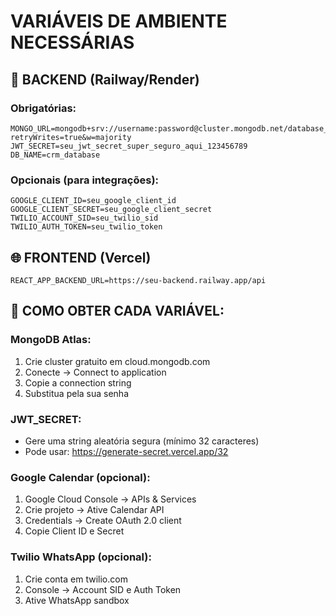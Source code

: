 # VARIÁVEIS DE AMBIENTE NECESSÁRIAS

## 🔧 BACKEND (Railway/Render)

### Obrigatórias:
```env
MONGO_URL=mongodb+srv://username:password@cluster.mongodb.net/database_name?retryWrites=true&w=majority
JWT_SECRET=seu_jwt_secret_super_seguro_aqui_123456789
DB_NAME=crm_database
```

### Opcionais (para integrações):
```env
GOOGLE_CLIENT_ID=seu_google_client_id
GOOGLE_CLIENT_SECRET=seu_google_client_secret
TWILIO_ACCOUNT_SID=seu_twilio_sid
TWILIO_AUTH_TOKEN=seu_twilio_token
```

## 🌐 FRONTEND (Vercel)

```env
REACT_APP_BACKEND_URL=https://seu-backend.railway.app/api
```

## 📝 COMO OBTER CADA VARIÁVEL:

### MongoDB Atlas:
1. Crie cluster gratuito em cloud.mongodb.com
2. Conecte → Connect to application
3. Copie a connection string
4. Substitua <password> pela sua senha

### JWT_SECRET:
- Gere uma string aleatória segura (mínimo 32 caracteres)
- Pode usar: https://generate-secret.vercel.app/32

### Google Calendar (opcional):
1. Google Cloud Console → APIs & Services
2. Crie projeto → Ative Calendar API
3. Credentials → Create OAuth 2.0 client
4. Copie Client ID e Secret

### Twilio WhatsApp (opcional):
1. Crie conta em twilio.com
2. Console → Account SID e Auth Token
3. Ative WhatsApp sandbox
